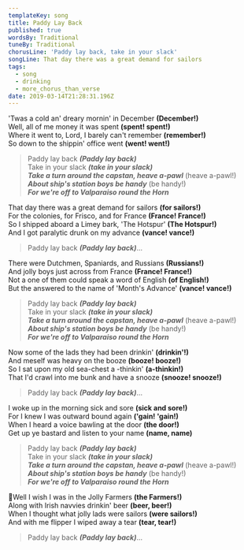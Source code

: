 ```yaml
---
templateKey: song
title: Paddy Lay Back
published: true
wordsBy: Traditional
tuneBy: Traditional
chorusLine: 'Paddy lay back, take in your slack'
songLine: That day there was a great demand for sailors
tags:
  - song
  - drinking
  - more_chorus_than_verse
date: 2019-03-14T21:28:31.196Z
---
```


'Twas a cold an' dreary mornin' in December **(December!)**\
Well, all of me money it was spent **(spent! spent!)**\
Where it went to, Lord, I barely can't remember **(remember!)**\
So down to the shippin' office went **(went! went!)**

>Paddy lay back ***(Paddy lay back)***\
Take in your slack ***(take in your slack)***\
***Take a turn around the capstan, heave a-pawl*** (heave a-pawl!)\
***About ship's station boys be handy*** (be handy!)\
***For we're off to Valparaiso round the Horn***

That day there was a great demand for sailors **(for sailors!)**\
For the colonies, for Frisco, and for France **(France! France!)**\
So I shipped aboard a Limey bark, 'The Hotspur' **(The Hotspur!)**\
And I got paralytic drunk on my advance **(vance! vance!)**

>Paddy lay back ***(Paddy lay back)***...

There were Dutchmen, Spaniards, and Russians **(Russians!)**\
And jolly boys just across from France **(France! France!)**\
Not a one of them could speak a word of English **(of English!)**\
But the answered to the name of 'Month's Advance' **(vance! vance!)**

>Paddy lay back ***(Paddy lay back)***\
Take in your slack ***(take in your slack)***\
***Take a turn around the capstan, heave a-pawl*** (heave a-pawl!)\
***About ship's station boys be handy*** (be handy!)\
***For we're off to Valparaiso round the Horn***

Now some of the lads they had been drinkin' **(drinkin'!)**\
And meself was heavy on the booze  **(booze! booze!)**\
So I sat upon my old sea-chest a -thinkin' **(a-thinkin!)**\
That I'd crawl into me bunk and have a snooze **(snooze! snooze!)**

>Paddy lay back ***(Paddy lay back)***...

I woke up in the morning sick and sore **(sick and sore!)**\
For I knew I was outward bound again **('gain! 'gain!)**\
When I heard a voice bawling at the door **(the door!)**\
Get up ye bastard and listen to your name  **(name, name)**

>Paddy lay back ***(Paddy lay back)***\
Take in your slack ***(take in your slack)***\
***Take a turn around the capstan, heave a-pawl*** (heave a-pawl!)\
***About ship's station boys be handy*** (be handy!)\
***For we're off to Valparaiso round the Horn***

🔹Well I wish I was in the Jolly Farmers **(the Farmers!)**\
Along with Irish navvies drinkin' beer **(beer, beer!)**\
When I thought what jolly lads were sailors **(were sailors!)**\
And with me flipper I wiped away a tear **(tear, tear!)**

>Paddy lay back ***(Paddy lay back)***...
